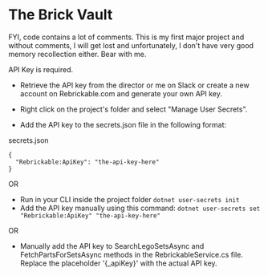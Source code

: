 # The Brick Vault

FYI, code contains a lot of comments.  This is my first major project and without comments, I will get lost and unfortunately, I don't have very good memory recollection either.  Bear with me. 

API Key is required.
- Retrieve the API key from the director or me on Slack or create a new account on Rebrickable.com and generate your own API key.

- Right click on the project's folder and select "Manage User Secrets".
- Add the API key to the secrets.json file in the following format:

secrets.json
```
{
  "Rebrickable:ApiKey": "the-api-key-here"  
}
```
OR
- Run in your CLI inside the project folder ```dotnet user-secrets init```
- Add the API key manually using this command: ```dotnet user-secrets set "Rebrickable:ApiKey" "the-api-key-here"```

OR

- Manually add the API key to SearchLegoSetsAsync and FetchPartsForSetsAsync methods in the RebrickableService.cs file. Replace the placeholder '{_apiKey}' with the actual API key.

